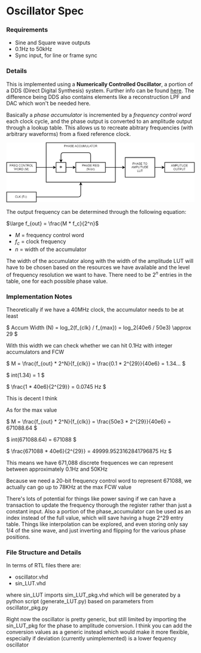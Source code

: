 # Oscillator Spec

### Requirements
- Sine and Square wave outputs
- 0.1Hz to 50kHz
- Sync input, for line or frame sync

### Details
This is implemented using a **Numerically Controlled Oscillator**, a portion of a DDS (Direct Digital Synthesis) system. Further info can be found [here](https://www.analog.com/en/analog-dialogue/articles/all-about-direct-digital-synthesis.html#:~:text=Direct%20digital%20synthesis%20(DDS)%20is,digital%2Dto%2Danalog%20conversion.). The difference being DDS also contains elements like a reconstruction LPF and DAC which won't be needed here.

Basically a *phase accumulator* is incremented by a *frequency control word* each clock cycle, and the phase output is converted to an amplitude output through a lookup table. This allows us to recreate abitrary frequencies (with arbitrary waveforms) from a fixed reference clock.


![Blocks](blocks.drawio.png)

The output frequency can be determined through the following equation:

$\large f_{out} = \frac{M * f_c}{2^n}$

- $M$ = frequency control word
- $f_c$ = clock frequency
- $n$ = width of the accumulator

The width of the accumulator along with the width of the amplitude LUT will have to be chosen based on the resources we have available and the level of frequency resolution we want to have. There need to be $2^n$ entries in the table, one for each possible phase value.


### Implementation Notes

Theoretically if we have a 40MHz clock, the accumulator needs to be at least

$ Accum Width (N) = log_2(f_{clk} / f_{max}) = log_2(40e6 / 50e3) \approx 29 $

With this width we can check whether we can hit 0.1Hz with integer accumulators and FCW

$ M = \frac{f_{out} * 2^N}{f_{clk}} = \frac{0.1 * 2^{29}}{40e6} = 1.34... $

$ int(1.34) = 1 $

$ \frac{1 * 40e6}{2^{29}} = 0.0745 Hz $

This is decent I think

As for the max value

$ M = \frac{f_{out} * 2^N}{f_{clk}} = \frac{50e3 * 2^{29}}{40e6} = 671088.64 $

$ int(671088.64) = 671088 $

$ \frac{671088 * 40e6}{2^{29}} = 49999.9523162841796875 Hz $


This means we have 671,088 discrete frequences we can represent between approximately 0.1Hz and 50KHz

Because we need a 20-bit frequency control word to represent 671088, we actually can go up to 78KHz at the max FCW value


There's lots of potential for things like power saving if we can have a transaction to update the frequency thorough the register rather than just a constant input. Also a portion of the phase_accumulator can be used as an index instead of the full value, which will save having a huge 2^29 entry table. Things like interpolation can be explored, and even storing only say 1/4 of the sine wave, and just inverting and flipping for the various phase positions.


### File Structure and Details

In terms of RTL files there are:
- oscillator.vhd
- sin_LUT.vhd

where sin_LUT imports sim_LUT_pkg.vhd which will be generated by a python script (generate_LUT.py) based on parameters from oscillator_pkg.py

Right now the oscillator is pretty generic, but still limited by importing the sin_LUT_pkg for the phase to amplitude conversion. 
I think you can add the conversion values as a generic instead which would make it more flexible, especially if deviation (currently unimplemented) is a lower fequency oscillator





